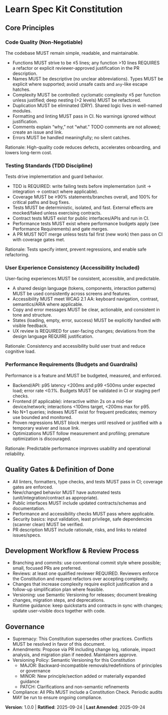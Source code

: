 <!--
Sync Impact Report
- Version change: N/A → 1.0.0
- Modified principles: N/A (new document)
- Added sections: Core Principles (4), Quality Gates & Definition of Done, Development Workflow & Review Process, Governance
- Removed sections: None
- Templates requiring updates:
  ✅ .specify/templates/plan-template.md (footer version/path)
  ✅ .specify/templates/spec-template.md (no changes required)
  ✅ .specify/templates/tasks-template.md (no changes required)
  ⚠ Pending: None
- Follow-up TODOs: None
-->

# Learn Spec Kit Constitution

## Core Principles

### Code Quality (Non-Negotiable)
The codebase MUST remain simple, readable, and maintainable.

- Functions MUST strive to be ≤5 lines; any function >10 lines REQUIRES a refactor or explicit reviewer-approved justification in the PR description.
- Names MUST be descriptive (no unclear abbreviations). Types MUST be explicit where supported; avoid unsafe casts and `any`-like escape hatches.
- Complexity MUST be controlled: cyclomatic complexity ≤5 per function unless justified; deep nesting (>2 levels) MUST be refactored.
- Duplication MUST be eliminated (DRY). Shared logic lives in well-named modules.
- Formatting and linting MUST pass in CI. No warnings ignored without justification.
- Comments explain “why,” not “what.” TODO comments are not allowed; create an issue and link.
- Errors MUST be handled meaningfully; no silent catches.

Rationale: High-quality code reduces defects, accelerates onboarding, and lowers long-term cost.

### Testing Standards (TDD Discipline)
Tests drive implementation and guard behavior.

- TDD is REQUIRED: write failing tests before implementation (unit → integration → contract where applicable).
- Coverage MUST be ≥90% statements/branches overall, and 100% for critical paths and bug fixes.
- Tests MUST be deterministic, isolated, and fast. External effects are mocked/faked unless exercising contracts.
- Contract tests MUST exist for public interfaces/APIs and run in CI.
- Performance tests MUST exist where performance budgets apply (see Performance Requirements) and gate merges.
- A PR MUST NOT merge unless tests fail first (new work) then pass on CI with coverage gates met.

Rationale: Tests specify intent, prevent regressions, and enable safe refactoring.

### User Experience Consistency (Accessibility Included)
User-facing experiences MUST be consistent, accessible, and predictable.

- A shared design language (tokens, components, interaction patterns) MUST be used consistently across screens and features.
- Accessibility MUST meet WCAG 2.1 AA: keyboard navigation, contrast, semantics/ARIA where applicable.
- Copy and error messages MUST be clear, actionable, and consistent in tone and structure.
- States (loading, empty, error, success) MUST be explicitly handled with visible feedback.
- UX review is REQUIRED for user-facing changes; deviations from the design language REQUIRE justification.

Rationale: Consistency and accessibility build user trust and reduce cognitive load.

### Performance Requirements (Budgets and Guardrails)
Performance is a feature and MUST be budgeted, measured, and enforced.

- Backend/API: p95 latency <200ms and p99 <500ms under expected load; error rate <0.1%. Budgets MUST be validated in CI or staging perf checks.
- Frontend (if applicable): interactive within 2s on a mid-tier device/network; interactions <100ms target, <200ms max for p95.
- No N+1 queries; indexes MUST exist for frequent predicates; memory use bounded and monitored.
- Proven regressions MUST block merges until resolved or justified with a temporary waiver and issue link.
- Optimizations MUST follow measurement and profiling; premature optimization is discouraged.

Rationale: Predictable performance improves usability and operational reliability.

## Quality Gates & Definition of Done

- All linters, formatters, type checks, and tests MUST pass in CI; coverage gates are enforced.
- New/changed behavior MUST have automated tests (unit/integration/contract as appropriate).
- Public interfaces MUST include updated contracts/schemas and documentation.
- Performance and accessibility checks MUST pass where applicable.
- Security basics: input validation, least privilege, safe dependencies (scanner clean) MUST be verified.
- PR description MUST include rationale, risks, and links to related issues/specs.

## Development Workflow & Review Process

- Branching and commits: use conventional commit style where possible; small, focused PRs are preferred.
- Reviews: at least one qualified reviewer REQUIRED. Reviewers enforce the Constitution and request refactors over accepting complexity.
- Changes that increase complexity require explicit justification and a follow-up simplification plan where feasible.
- Versioning: use Semantic Versioning for releases; document breaking changes, migration steps, and deprecations.
- Runtime guidance: keep quickstarts and contracts in sync with changes; update user-visible docs together with code.

## Governance

- Supremacy: This Constitution supersedes other practices. Conflicts MUST be resolved in favor of this document.
- Amendments: Propose via PR including change log, rationale, impact analysis, and migration plan if needed. Maintainers approve.
- Versioning Policy: Semantic Versioning for this Constitution
  - MAJOR: Backward-incompatible removals/redefinitions of principles or governance
  - MINOR: New principle/section added or materially expanded guidance
  - PATCH: Clarifications and non-semantic refinements
- Compliance: All PRs MUST include a Constitution Check. Periodic audits MAY be run to ensure ongoing compliance.

**Version**: 1.0.0 | **Ratified**: 2025-09-24 | **Last Amended**: 2025-09-24